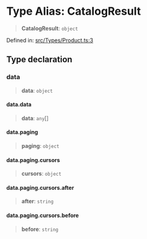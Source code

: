 # Type Alias: CatalogResult

> **CatalogResult**: `object`

Defined in: [src/Types/Product.ts:3](https://github.com/Fokusdotid/bail/blob/0fe6346a5ff68a74eb71890335c982b44e2da604/src/Types/Product.ts#L3)

## Type declaration

### data

> **data**: `object`

#### data.data

> **data**: `any`[]

#### data.paging

> **paging**: `object`

#### data.paging.cursors

> **cursors**: `object`

#### data.paging.cursors.after

> **after**: `string`

#### data.paging.cursors.before

> **before**: `string`
